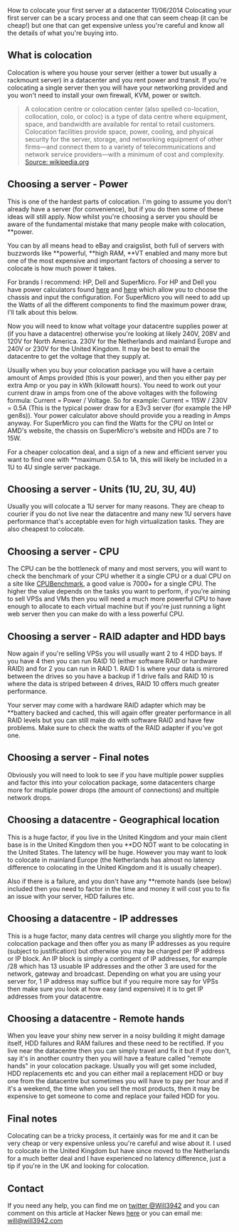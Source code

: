 How to colocate your first server at a datacenter
11/06/2014
Colocating your first server can be a scary process and one that can seem cheap (it can be cheap!) but one that can get expensive unless you're careful and know all the details of what you're buying into.

## What is colocation

Colocation is where you house your server (either a tower but usually a rackmount server) in a datacenter and you rent power and transit. If you're colocating a single server then you will have your networking provided and you won't need to install your own firewall, KVM, power or switch.

>A colocation centre or colocation center (also spelled co-location, collocation, colo, or coloc) is a type of data centre where equipment, space, and bandwidth are available for rental to retail customers. Colocation facilities provide space, power, cooling, and physical security for the server, storage, and networking equipment of other firms—and connect them to a variety of telecommunications and network service providers—with a minimum of cost and complexity. <a href="http://en.wikipedia.org/wiki/Colocation_centre">Source: wikipedia.org</a>

## Choosing a server - Power

This is one of the hardest parts of colocation. I'm going to assume you don't already have a server (for convenience), but if you do then some of these ideas will still apply. Now whilst you're choosing a server you should be aware of the fundamental mistake that many people make with colocation, **power.

You can by all means head to eBay and craigslist, both full of servers with buzzwords like **powerful, **high RAM, **VT enabled and many more but one of the most expensive and important factors of choosing a server to colocate is how much power it takes.

For brands I recommend: HP, Dell and SuperMicro. For HP and Dell you have power calculators found <a href="http://www8.hp.com/uk/en/products/servers/solutions.html?compURI=1439951">here</a> and <a href="http://www.dell.com/html/us/products/rack_advisor_new/">here</a> which allow you to choose the chassis and input the configuration. For SuperMicro you will need to add up the Watts of all the different components to find the maximum power draw, I'll talk about this below.

Now you will need to know what voltage your datacentre supplies power at (if you have a datacentre) otherwise you're looking at likely 240V, 208V and 120V for North America. 230V for the Netherlands and mainland Europe and 240V or 230V for the United Kingdom. It may be best to email the datacentre to get the voltage that they supply at.

Usually when you buy your colocation package you will have a certain amount of Amps provided (this is your power), and then you either pay per extra Amp or you pay in kWh (kilowatt hours). You need to work out your current draw in amps from one of the above voltages with the following formula: Current = Power / Voltage. So for example: Current = 115W / 230V = 0.5A (This is the typical power draw for a E3v3 server (for example the HP gen8s)). Your power calculator above should provide you a reading in Amps anyway. For SuperMicro you can find the Watts for the CPU on Intel or AMD's website, the chassis on SuperMicro's website and HDDs are 7 to 15W.

For a cheaper colocation deal, and a sign of a new and efficient server you want to find one with **maximum 0.5A to 1A, this will likely be included in a 1U to 4U single server package.

## Choosing a server - Units (1U, 2U, 3U, 4U)

Usually you will colocate a 1U server for many reasons. They are cheap to courier if you do not live near the datacentre and many new 1U servers have performance that's acceptable even for high virtualization tasks. They are also cheapest to colocate.

## Choosing a server - CPU

The CPU can be the bottleneck of many and most servers, you will want to check the benchmark of your CPU whether it a single CPU or a dual CPU on a site like <a href="http://www.cpubenchmark.net">CPUBenchmark</a>, a good value is 7000+ for a single CPU. The higher the value depends on the tasks you want to perform, if you're aiming to sell VPSs and VMs then you will need a much more powerful CPU to have enough to allocate to each virtual machine but if you're just running a light web server then you can make do with a less powerful CPU.

## Choosing a server - RAID adapter and HDD bays

Now again if you're selling VPSs you will usually want 2 to 4 HDD bays. If you have 4 then you can run RAID 10 (either software RAID or hardware RAID) and for 2 you can run in RAID 1. RAID 1 is where your data is mirrored between the drives so you have a backup if 1 drive fails and RAID 10 is where the data is striped between 4 drives, RAID 10 offers much greater performance.

Your server may come with a hardware RAID adapter which may be **battery backed and cached, this will again offer greater performance in all RAID levels but you can still make do with software RAID and have few problems. Make sure to check the watts of the RAID adapter if you've got one.

## Choosing a server - Final notes

Obviously you will need to look to see if you have multiple power supplies and factor this into your colocation package, some datacenters charge more for multiple power drops (the amount of connections) and multiple network drops.

## Choosing a datacentre - Geographical location

This is a huge factor, if you live in the United Kingdom and your main client base is in the United Kingdom then you **DO NOT want to be colocating in the United States. The latency will be huge. However you may want to look to colocate in mainland Europe (the Netherlands has almost no latency difference to colocating in the United Kingdom and it is usually cheaper).

Also if there is a failure, and you don't have any **remote hands (see below) included then you need to factor in the time and money it will cost you to fix an issue with your server, HDD failures etc.

## Choosing a datacentre - IP addresses

This is a huge factor, many data centres will charge you slightly more for the colocation package and then offer you as many IP addresses as you require (subject to justification) but otherwise you may be charged per IP address or IP block. An IP block is simply a contingent of IP addresses, for example /28 which has 13 usuable IP addresses and the other 3 are used for the network, gateway and broadcast. Depending on what you are using your server for, 1 IP address may suffice but if you require more say for VPSs then make sure you look at how easy (and expensive) it is to get IP addresses from your datacentre.

## Choosing a datacentre - Remote hands

When you leave your shiny new server in a noisy building it might damage itself, HDD failures and RAM failures and these need to be rectified. If you live near the datacentre then you can simply travel and fix it but if you don't, say it's in another country then you will have a feature called &quot;remote hands&quot; in your colocation package. Usually you will get some included, HDD replacements etc and you can either mail a replacement HDD or buy one from the datacentre but sometimes you will have to pay per hour and if it's a weekend, the time when you sell the most products, then it may be expensive to get someone to come and replace your failed HDD for you.

## Final notes

Colocating can be a tricky process, it certainly was for me and it can be very cheap or very expensive unless you're careful and wise about it. I used to colocate in the United Kingdom but have since moved to the Netherlands for a much better deal and I have experienced no latency difference, just a tip if you're in the UK and looking for colocation.

## Contact

If you need any help, you can find me on <a href="http://twitter.com/will3942">twitter @Will3942</a> and you can comment on this article at Hacker News <a href="https://news.ycombinator.com/item?id=7877310">here</a> or you can email me: will@will3942.com
